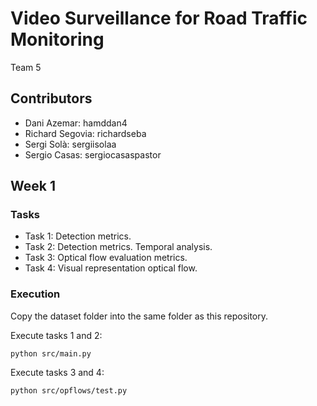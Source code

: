 # Video Surveillance for Road Traffic Monitoring
Team 5

## Contributors

- Dani Azemar: hamddan4
- Richard Segovia: richardseba
- Sergi Solà: sergiisolaa
- Sergio Casas: sergiocasaspastor

## Week 1

### Tasks

- Task 1: Detection metrics.
- Task 2: Detection metrics. Temporal analysis.
- Task 3: Optical flow evaluation metrics.
- Task 4: Visual representation optical flow.

### Execution
Copy the dataset folder into the same folder as this repository.

Execute tasks 1 and 2:
```
python src/main.py
```

Execute tasks 3 and 4:
```
python src/opflows/test.py
```
